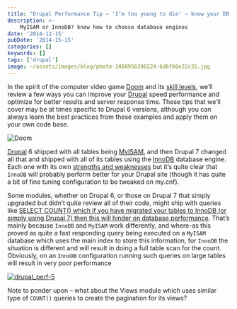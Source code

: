 ```yaml
---
title: "Drupal Performance Tip – 'I’m too young to die' – know your DB engines"
description: >-
    MyISAM or InnoDB? know how to choose database engines
date: '2014-12-15'
pubDate: '2014-15-15'
categories: []
keywords: []
tags: ['drupal']
image: ~/assets/images/blog/photo-1468956398224-6d6f66e22c35.jpg
---
```


In the spirit of the computer video game [Doom](http://doom.wikia.com/wiki/Doom) and its [skill levels](http://doom.wikia.com/wiki/Skill_level), we’ll review a few ways you can improve your [Drupal](http://drupal.org/) speed performance and optimize for better results and server response time. These tips that we’ll cover may be at times specific to Drupal 6 versions, although you can always learn the best practices from these examples and apply them on your own code base.

![Doom](https://web.archive.org/web/20150211095044im_/http://adamatomic.com/pics/blog/doom/doom2.jpg)

[Drupal](http://drupal.org/) 6 shipped with all tables being  [MyISAM](http://drupal.stackexchange.com/questions/20893/drupal-database-innodb-or-myisam), and then Drupal 7 changed all that and shipped with all of its tables using the  [InnoDB](http://drupal.stackexchange.com/questions/20893/drupal-database-innodb-or-myisam) database engine. Each one with its own  [strengths and weaknesses](https://www.drupal.org/node/1553474)  but it’s quite clear that `InnoDB` will probably perform better for your Drupal site (though it has quite a bit of fine tuning configuration to be tweaked on my.cnf).

Some modules, whether on Drupal 6, or those on Drupal 7 that simply upgraded but didn’t quite review all of their code, might ship with queries like  [SELECT COUNT() which if you have migrated your tables to InnoDB (or simply using Drupal 7) then this will hinder on database performance](http://www.percona.com/blog/2006/12/01/count-for-innodb-tables/). That’s mainly because `InnoDB` and `MyISAM` work differently, and where-as this proved as quite a fast responding query being executed on a `MyISAM` database which uses the main index to store this information, for `InnoDB` the situation is different and will result in doing a full table scan for the count. Obviously, on an `InnoDB` configuration running such queries on large tables will result in very poor performance

[![drupal_perf-5](https://web.archive.org/web/20150211095044im_/http://enginx.com/wp-content/uploads/2014/11/drupal_perf-5.png)](http://enginx.com/wp-content/uploads/2014/11/drupal_perf-5.png)

Note to ponder upon – what about the Views module which uses similar type of `COUNT()` queries to create the pagination for its views?